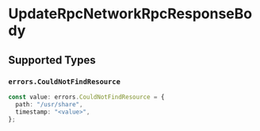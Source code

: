 # UpdateRpcNetworkRpcResponseBody


## Supported Types

### `errors.CouldNotFindResource`

```typescript
const value: errors.CouldNotFindResource = {
  path: "/usr/share",
  timestamp: "<value>",
};
```

